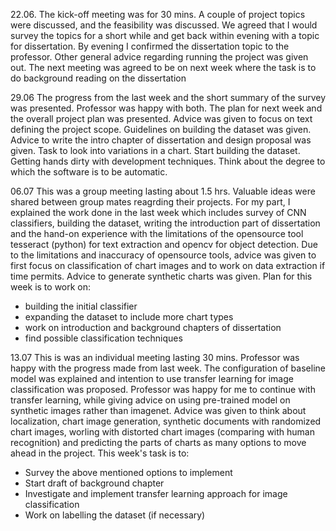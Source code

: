 22.06.
The kick-off meeting was for 30 mins. A couple of project topics were discussed, and the feasibility was discussed.
We agreed that I would survey the topics for a short while and get back within evening with a topic for dissertation. 
By evening I confirmed the dissertation topic to the professor. Other general advice regarding running the project was given out. 
The next meeting was agreed to be on next week where the task is to do background reading on the dissertation

29.06
The progress from the last week and the short summary of the survey was presented. Professor was happy with both. 
The plan for next week and the overall project plan was presented. Advice was given to focus on text defining the project scope. 
Guidelines on building the dataset was given. 
Advice to write the intro chapter of dissertation and design proposal was given. 
Task to look into variations in a chart. Start building the dataset. 
Getting hands dirty with development techniques. 
Think about the degree to which the software is to be automatic. 

06.07
This was a group meeting lasting about 1.5 hrs. Valuable ideas were shared between group mates reagrding their projects. 
For my part, I explained the work done in the last week which includes survey of CNN classifiers, building the dataset, writing the 
introduction part of dissertation and the hand-on experience with the limitations of the opensource tool tesseract (python) for text extraction and opencv for object
detection. Due to the limitations and inaccuracy of opensource tools, advice was given to first focus on classification of chart images and to work
on data extraction if time permits. Advice to generate synthetic charts was given. Plan for this week is to work on:
- building the initial classifier 
- expanding the dataset to include more chart types
- work on introduction and background chapters of dissertation
- find possible classification techniques

13.07
This is was an individual meeting lasting 30 mins. Professor was happy with the progress made from last week. The configuration of baseline model was explained and intention to use transfer learning for image classification was proposed. Professor was happy for me to continue with transfer learning, while giving advice on using pre-trained model on synthetic images rather than imagenet. Advice was given to think about localization, chart image generation, synthetic documents with randomized chart images, worling with distorted chart images (comparing with human recognition) and predicting the parts of charts as many options to move ahead in the project. This week's task is to:
- Survey the above mentioned options to implement
- Start draft of background chapter
- Investigate and implement transfer learning approach for image classification
- Work on labelling the dataset (if necessary)
